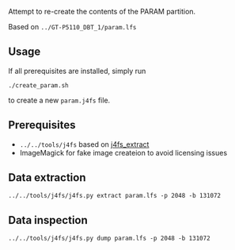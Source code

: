 Attempt to re-create the contents of the PARAM partition.

Based on `../GT-P5110_DBT_1/param.lfs`

## Usage

If all prerequisites are installed, simply run

	./create_param.sh

to create a new `param.j4fs` file.

## Prerequisites

- `../../tools/j4fs` based on [j4fs_extract](https://github.com/ius/j4fs_extract)
- ImageMagick for fake image createion to avoid licensing issues

## Data extraction

    ../../tools/j4fs/j4fs.py extract param.lfs -p 2048 -b 131072

## Data inspection

	../../tools/j4fs/j4fs.py dump param.lfs -p 2048 -b 131072
